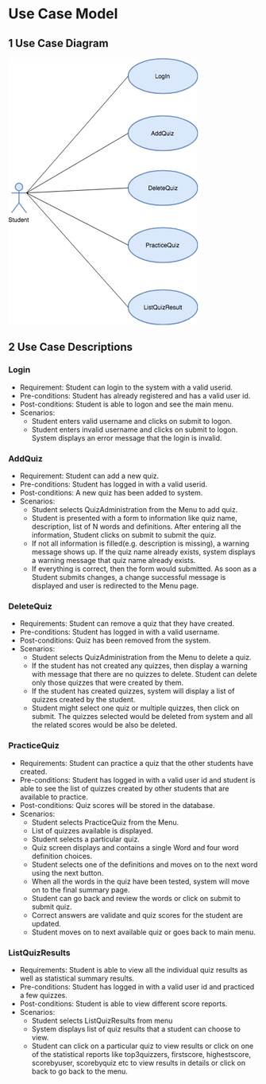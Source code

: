 # Use Case Model


## 1 Use Case Diagram

![Usecasediagram](./Design_Screens/UseCaseDiagram.png)

## 2 Use Case Descriptions

### Login
- Requirement: Student can login to the system with a valid userid.
- Pre-conditions: Student has already registered and has a valid user id.
- Post-conditions: Student is able to logon and see the main menu.
- Scenarios:
  - Student enters valid username and clicks on submit to logon.
  - Student enters invalid username and clicks on submit to logon. System displays an error message that the login is invalid. 
  

### AddQuiz
- Requirement: Student can add a new quiz.
- Pre-conditions: Student has logged in with a valid userid.
- Post-conditions: A new quiz has been added to system.
- Scenarios:
  - Student selects QuizAdministration from the Menu to add quiz.      
  - Student is presented with a form to information like quiz name, description, list of N words and definitions. After entering all the information, Student clicks on submit to submit the quiz.   
  - If not all information is filled(e.g. description is missing), a warning message shows up. If the quiz name already exists, system displays a warning message that quiz name already exists. 
  - If everything is correct, then the form would submitted. As soon as a Student submits changes, a change successful message is displayed and user is redirected to the Menu page.

### DeleteQuiz
- Requirements: Student can remove a quiz that they have created.
- Pre-conditions: Student has logged in with a valid username.
- Post-conditions: Quiz has been removed from the system.
- Scenarios:
  - Student selects QuizAdministration from the Menu to delete a quiz. 
  - If the student has not created any quizzes, then display a warning  with message that there are no quizzes to delete. Student can delete only those quizzes that were created by them.
  - If the student has created quizzes, system will display a list of quizzes created by the student.
  - Student might select one quiz or multiple quizzes, then click on submit. The quizzes selected would be deleted from system and all the related scores would be also be deleted.


### PracticeQuiz
- Requirements: Student can practice a quiz that the other students have created.
- Pre-conditions: Student has logged in with a valid user id and student is able to see the list of quizzes created by other students that are available to practice.
- Post-conditions: Quiz scores will be stored in the database.
- Scenarios:
  - Student selects PracticeQuiz from the Menu.
  - List of quizzes available is displayed.
  - Student selects a particular quiz.
  - Quiz screen displays and contains a single Word and four word definition choices.
  - Student selects one of the definitions and moves on to the next word using the next button. 
  - When all the words in the quiz have been tested, system will move on to the final summary page.
  - Student can go back and review the words or click on submit to submit quiz.
  - Correct answers are validate and quiz scores for the student are updated.
  - Student moves on to next available quiz or goes back to main menu.

### ListQuizResults
- Requirements: Student is able to view all the individual quiz results as well as statistical summary results.
- Pre-conditions: Student has logged in with a valid user id and practiced a few quizzes.
- Post-conditions: Student is able to view different score reports.
- Scenarios: 
  - Student selects ListQuizResults from menu
  - System displays list of quiz results that a student can choose to view.
  - Student can click on a particular quiz to view results or click on one of the statistical reports like top3quizzers, firstscore, highestscore, scorebyuser, scorebyquiz etc to view results in details or click on back to go back to the menu.

